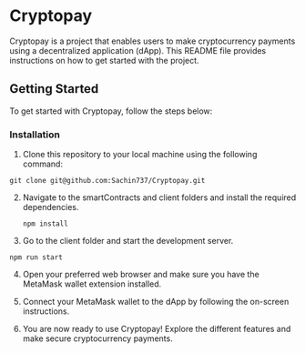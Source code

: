 # Cryptopay

Cryptopay is a project that enables users to make cryptocurrency payments using a decentralized application (dApp). This README file provides instructions on how to get started with the project.


## Getting Started
To get started with Cryptopay, follow the steps below:

### Installation
1. Clone this repository to your local machine using the following command: 

``` 
git clone git@github.com:Sachin737/Cryptopay.git 

```

2. Navigate to the smartContracts and client folders and install the required dependencies.

   ``` 
   npm install 
   
   ```


3. Go to the client folder and start the development server.
```
npm run start
```
4. Open your preferred web browser and make sure you have the MetaMask wallet extension installed.

5. Connect your MetaMask wallet to the dApp by following the on-screen instructions.

6. You are now ready to use Cryptopay! Explore the different features and make secure cryptocurrency payments.
